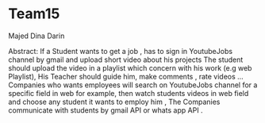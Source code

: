 # Team15 
Majed
Dina
Darin

Abstract:
If a Student wants to get a job , has to sign in YoutubeJobs channel by gmail and upload short video about his projects The student should upload the video in a playlist which concern with his work (e.g web Playlist),
His Teacher should guide him, make comments , rate videos ... Companies who wants employees will search on YoutubeJobs channel for a specific field in web for example, then watch students videos in web field and choose any student it wants to employ him , The Companies communicate with students by gmail API or whats app API .

